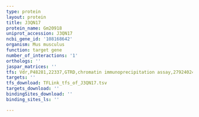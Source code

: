 ```yaml
---
type: protein
layout: protein
title: J3QN17
protein_name: Gm20918
uniprot_accession: J3QN17
ncbi_gene_id: '108168642'
organism: Mus musculus
function: target gene
number_of_interactions: '1'
orthologs: ''
jaspar_matrices: ''
tfs: Vdr,P48281,22337,GTRD,chromatin immunoprecipitation assay,27924024%5Buid%5D,No
targets: ''
tfs_download: TFLink_tfs_of_J3QN17.tsv
targets_download: ''
bindingSites_download: ''
binding_sites_ls: ''

---
```

